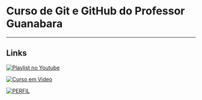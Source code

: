 # Curso de Git e GitHub do Professor Guanabara

***

## Links 

[![Playlist no Youtube](https://user-images.githubusercontent.com/111927602/195943976-0e335882-cf13-4950-a01e-d616d0201900.png)](https://www.youtube.com/playlist?list=PLHz_AreHm4dm7ZULPAmadvNhH6vk9oNZA)

[![Curso em Video](https://user-images.githubusercontent.com/111927602/195943814-f7562039-2d4f-4803-ad11-3908ce9331db.png)](https://www.cursoemvideo.com/curso/curso-de-git-e-github/)

[![PERFIL](https://avatars.githubusercontent.com/u/8683378?v=4)](https://github.com/gustavoguanabara)

